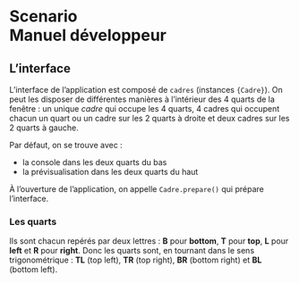 # Scenario<br>Manuel développeur



## L’interface

L’interface de l’application est composé de `cadres` (instances `{Cadre}`). On peut les disposer de différentes manières à l’intérieur des 4 quarts de la fenêtre : un unique *cadre* qui occupe les 4 quarts, 4 cadres qui occupent chacun un quart ou un cadre sur les 2 quarts à droite et deux cadres sur les 2 quarts à gauche.

Par défaut, on se trouve avec :

* la console dans les deux quarts du bas
* la prévisualisation dans les deux quarts du haut

À l’ouverture de l’application, on appelle `Cadre.prepare()` qui prépare l’interface.

### Les quarts

Ils sont chacun repérés par deux lettres : **B** pour **bottom**, **T** pour **top**, **L** pour **left** et **R** pour **right**. Donc les quarts sont, en tournant dans le sens trigonométrique : **TL** (top left), **TR** (top right), **BR** (bottom right) et **BL** (bottom left).
